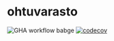 # ohtuvarasto

![GHA workflow babge](https://github.com/ItsTuukka/ohtuvarasto/workflows/CI/badge.svg) [![codecov](https://codecov.io/gh/ItsTuukka/ohtuvarasto/branch/main/graph/badge.svg?token=J8UTYDLNY9)](https://codecov.io/gh/ItsTuukka/ohtuvarasto)
